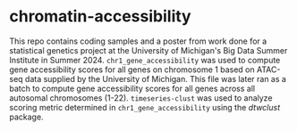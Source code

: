 # chromatin-accessibility
This repo contains coding samples and a poster from work done for a statistical genetics project at the University of Michigan's Big Data Summer Institute in Summer 2024. `chr1_gene_accessibility` was used to compute gene accessibility scores for all genes on chromosome 1 based on ATAC-seq data supplied by the University of Michigan. This file was later ran as a batch to compute gene accessibility scores for all genes across all autosomal chromosomes (1-22). `timeseries-clust` was used to analyze scoring metric determined in `chr1_gene_accessibility` using the *dtwclust* package.
